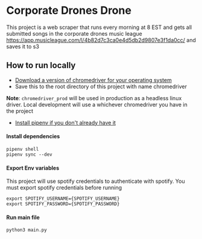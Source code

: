 # Corporate Drones Drone

This project is a web scraper that runs every morning at 8 EST and gets all submitted songs in the corporate drones music league https://app.musicleague.com/l/4b82d7c3ca0e4d5db2d9807e3f1da0cc/ and saves it to s3

## How to run locally

- [Download a version of chromedriver for your operating system](https://chromedriver.chromium.org/downloads)
- Save this to the root directory of this project with name chromedriver

**Note**: `chromedriver_prod` will be used in production as a headless linux driver. Local development will use a whichever chromedriver you have in the project

- [Install pipenv if you don't already have it](https://pypi.org/project/pipenv/)

#### Install dependencies
```
pipenv shell
pipenv sync --dev
```

#### Export Env variables
This project will use spotify credentials to authenticate with spotify. You must export spotify credentials before running
```
export SPOTIFY_USERNAME={SPOTIFY_USERNAME}
export SPOTIFY_PASSWORD={SPOTIFY_PASSWORD}
```

#### Run main file
`python3 main.py`